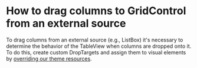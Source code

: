 # How to drag columns to GridControl from an external source


<p>To drag columns from an external source (e.g., ListBox) it's necessary to determine the behavior of the TableView when columns are dropped onto it. To do this, create custom DropTargets and assign them to visual elements by <a href="https://www.devexpress.com/Support/Center/p/KA18580">overriding our theme resources</a>.</p>

<br/>


